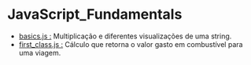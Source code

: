 # JavaScript_Fundamentals
- [basics.js :](https://github.com/Alisson-AR/JavaScript_Fundamentals/blob/master/basics.js) Multiplicação e diferentes visualizações de uma string.
- [first_class.js :](https://github.com/Alisson-AR/JavaScript_Fundamentals/blob/master/first_class.js) Cálculo que retorna o valor gasto em combustível para uma viagem.
